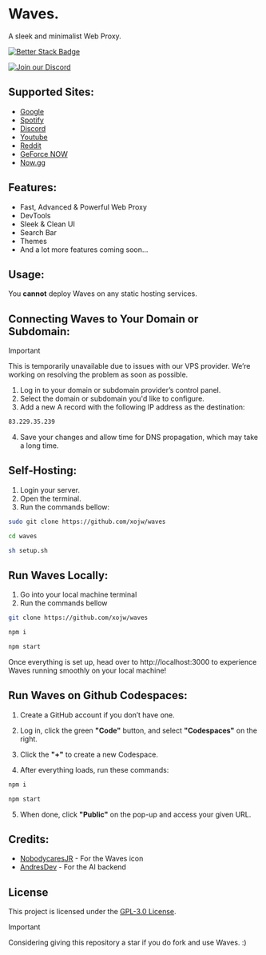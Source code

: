 

# Waves.
A sleek and minimalist Web Proxy.

[![Better Stack Badge](https://uptime.betterstack.com/status-badges/v3/monitor/1r475.svg)](https://uptime.betterstack.com/?utm_source=status_badge)

[![Join our Discord](https://invidget.switchblade.xyz/dJvdkPRheV)](https://discord.gg/dJvdkPRheV)

## Supported Sites:

- [Google](https://google.com)
- [Spotify](https://spotify.com)
- [Discord](https://discord.com)
- [Youtube](https://www.youtube.com)
- [Reddit](https://reddit.com)
- [GeForce NOW](https://play.geforcenow.com/)
- [Now.gg](https://now.gg)

## Features:

- Fast, Advanced & Powerful Web Proxy
- DevTools
- Sleek & Clean UI
- Search Bar
- Themes
- And a lot more features coming soon...

## Usage:

You **cannot** deploy Waves on any static hosting services.

## Connecting Waves to Your Domain or Subdomain:
> [!IMPORTANT]
> This is temporarily unavailable due to issues with our VPS provider. We’re working on resolving the problem as soon as possible.

1. Log in to your domain or subdomain provider’s control panel.
2. Select the domain or subdomain you'd like to configure.
3. Add a new A record with the following IP address as the destination:

```bash
83.229.35.239
```

4. Save your changes and allow time for DNS propagation, which may take a long time.

## Self-Hosting:

1. Login your server.
2. Open the terminal.
3. Run the commands bellow:
   
```bash
sudo git clone https://github.com/xojw/waves

cd waves

sh setup.sh
```

## Run Waves Locally:

1. Go into your local machine terminal
2. Run the commands bellow

```bash
git clone https://github.com/xojw/waves

npm i

npm start
```

Once everything is set up, head over to http://localhost:3000 to experience Waves running smoothly on your local machine!

## Run Waves on Github Codespaces:

1. Create a GitHub account if you don’t have one.

2. Log in, click the green **"Code"** button, and select **"Codespaces"** on the right.

3. Click the **"+"** to create a new Codespace.

4. After everything loads, run these commands:

```bash
npm i

npm start
```

5. When done, click **"Public"** on the pop-up and access your given URL.

## Credits:

- [NobodycaresJR](https://github.com/Nobodycaresjr-lo) - For the Waves icon
- [AndresDev](https://github.com/AndresDevvv) - For the AI backend

## License

This project is licensed under the [GPL-3.0 License](LICENSE).

> [!IMPORTANT]
> Considering giving this repository a star if you do fork and use Waves. :)


